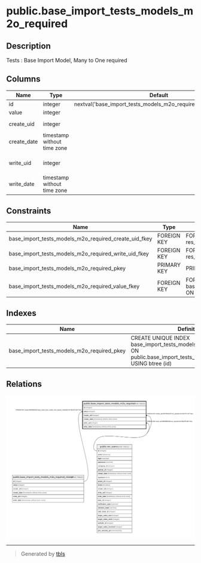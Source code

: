 # public.base_import_tests_models_m2o_required

## Description

Tests : Base Import Model, Many to One required

## Columns

| Name | Type | Default | Nullable | Children | Parents | Comment |
| ---- | ---- | ------- | -------- | -------- | ------- | ------- |
| id | integer | nextval('base_import_tests_models_m2o_required_id_seq'::regclass) | false |  |  |  |
| value | integer |  | false |  | [public.base_import_tests_models_m2o_required_related](public.base_import_tests_models_m2o_required_related.md) | Value |
| create_uid | integer |  | true |  | [public.res_users](public.res_users.md) | Created by |
| create_date | timestamp without time zone |  | true |  |  | Created on |
| write_uid | integer |  | true |  | [public.res_users](public.res_users.md) | Last Updated by |
| write_date | timestamp without time zone |  | true |  |  | Last Updated on |

## Constraints

| Name | Type | Definition |
| ---- | ---- | ---------- |
| base_import_tests_models_m2o_required_create_uid_fkey | FOREIGN KEY | FOREIGN KEY (create_uid) REFERENCES res_users(id) ON DELETE SET NULL |
| base_import_tests_models_m2o_required_write_uid_fkey | FOREIGN KEY | FOREIGN KEY (write_uid) REFERENCES res_users(id) ON DELETE SET NULL |
| base_import_tests_models_m2o_required_pkey | PRIMARY KEY | PRIMARY KEY (id) |
| base_import_tests_models_m2o_required_value_fkey | FOREIGN KEY | FOREIGN KEY (value) REFERENCES base_import_tests_models_m2o_required_related(id) ON DELETE SET NULL |

## Indexes

| Name | Definition |
| ---- | ---------- |
| base_import_tests_models_m2o_required_pkey | CREATE UNIQUE INDEX base_import_tests_models_m2o_required_pkey ON public.base_import_tests_models_m2o_required USING btree (id) |

## Relations

![er](public.base_import_tests_models_m2o_required.svg)

---

> Generated by [tbls](https://github.com/k1LoW/tbls)
